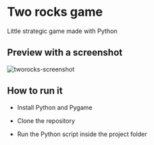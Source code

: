 # Two rocks game
Little strategic game made with Python

## Preview with a screenshot
![tworocks-screenshot](https://user-images.githubusercontent.com/67358859/100549548-d6204900-3273-11eb-94ad-65e630aa30a6.png)




## How to run it


- Install Python and Pygame




- Clone the repository




- Run the Python script inside the project folder
